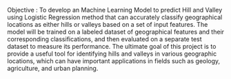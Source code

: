 Objective :
To develop an Machine Learning Model to predict Hill and Valley using Logistic Regression method that can accurately classify geographical locations as either hills or valleys based on a set of input features. The model will be trained on a labeled dataset of geographical features and their corresponding classifications, and then evaluated on a separate test dataset to measure its performance. The ultimate goal of this project is to provide a useful tool for identifying hills and valleys in various geographic locations, which can have important applications in fields such as geology, agriculture, and urban planning.


